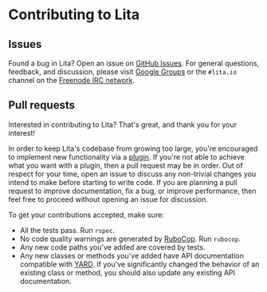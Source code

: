 # Contributing to Lita

## Issues

Found a bug in Lita? Open an issue on [GitHub Issues](https://github.com/litaio/lita/issues). For general questions, feedback, and discussion, please visit [Google Groups](https://groups.google.com/group/litaio) or the `#lita.io` channel on the [Freenode IRC network](https://webchat.freenode.net/).

## Pull requests

Interested in contributing to Lita? That's great, and thank you for your interest!

In order to keep Lita's codebase from growing too large, you're encouraged to implement new functionality via a [plugin](https://www.lita.io/plugin-authoring). If you're not able to achieve what you want with a plugin, then a pull request may be in order. Out of respect for your time, open an issue to discuss any non-trivial changes you intend to make before starting to write code. If you are planning a pull request to improve documentation, fix a bug, or improve performance, then feel free to proceed without opening an issue for discussion.

To get your contributions accepted, make sure:

* All the tests pass. Run `rspec`.
* No code quality warnings are generated by [RuboCop](https://github.com/bbatsov/rubocop). Run `rubocop`.
* Any new code paths you've added are covered by tests.
* Any new classes or methods you've added have API documentation compatible with [YARD](https://yardoc.org/). If you've significantly changed the behavior of an existing class or method, you should also update any existing API documentation.

